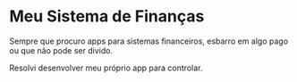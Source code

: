 # Meu Sistema de Finanças

Sempre que procuro apps para sistemas financeiros, esbarro em algo pago ou que não pode ser divido.

Resolvi desenvolver meu próprio app para controlar.
